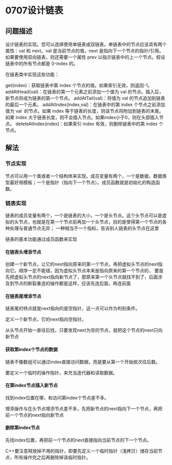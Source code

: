 # 0707设计链表

## 问题描述

设计链表的实现。您可以选择使用单链表或双链表。单链表中的节点应该具有两个属性：val 和 next。val 是当前节点的值，next 是指向下一个节点的指针/引用。如果要使用双向链表，则还需要一个属性 prev 以指示链表中的上一个节点。假设链表中的所有节点都是 0-index 的。

在链表类中实现这些功能：

get(index)：获取链表中第 index 个节点的值。如果索引无效，则返回-1。
addAtHead(val)：在链表的第一个元素之前添加一个值为 val 的节点。插入后，新节点将成为链表的第一个节点。
addAtTail(val)：将值为 val 的节点追加到链表的最后一个元素。
addAtIndex(index,val)：在链表中的第 index 个节点之前添加值为 val  的节点。如果 index 等于链表的长度，则该节点将附加到链表的末尾。如果 index 大于链表长度，则不会插入节点。如果index小于0，则在头部插入节点。
deleteAtIndex(index)：如果索引 index 有效，则删除链表中的第 index 个节点。

## 解法

### 节点实现

节点可以用一个类或者一个结构体来实现。成员变量有两个，一个是数据，数据类型最好用模板；一个是指针（指向下一个节点）。成员函数就是初始化的构造函数。


### 链表实现

链表的成员变量有两个，一个是链表的大小，一个是头节点。这个头节点可以是虚拟的头节点，也就是在第一个节点前再加一个头节点，目的是使得第一个节点的各种处理与普通节点无异；
一种相当于一个指标，告诉别人链表的头节点在这里

链表的基本功能通过成员函数来实现

#### 在链表头增添节点

创建一个新节点，让它的next指向原来的第一个节点，再把虚拟头节点的next指向它。顺序一定不能错，因为虚拟头节点本来是指向原来的第一个节点的，
要是先把虚拟头节点的next指向新节点了，那原来第一个头节点就找不到了，后面涉及到节点的断裂重连的操作都是这样，应该先连后面，再连前面

#### 在链表尾增添节点

链表尾的特点就是next指向的是空指针，这一点可以作为判别条件。

定义一个新节点，它的next指向空指针。

从头节点开始一直往后找，只要发现next为空的节点，就把这个节点的next只向新节点

#### 获取第index个节点的数据

链表不像数组可以通过index直接访问数据，而是要从第一个开始依次往后数。

要定义一个临时的操作指针，来充当迭代器和读取数据。

#### 在第index节点插入新节点

找到index位置在哪，和访问第index个节点差不多。

增添操作与在头节点增添节点差不多，先把新节点的next指向下一个节点，再把前一个节点的next指向新节点

#### 删除第index节点

先找index位置，再把前一个节点的next直接指向当前节点的下一个节点。

C++要注意释放掉不用的指针，即要先定义一个临时指针（浅拷贝）储存当前节点，所有操作完之后再删除掉该临时指针。